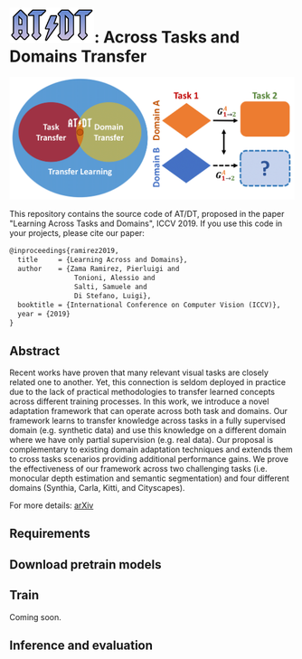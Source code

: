 # _![](images/logo.png)_: Across Tasks and Domains Transfer

<p align="center">
  <img src="images/teaser.png" width=750>
</p> 
                            
This repository contains the source code of AT/DT, proposed in the paper "Learning Across Tasks and Domains", ICCV 2019.
If you use this code in your projects, please cite our paper:

```
@inproceedings{ramirez2019,
  title     = {Learning Across and Domains},
  author    = {Zama Ramirez, Pierluigi and
                Tonioni, Alessio and
                Salti, Samuele and
                Di Stefano, Luigi},
  booktitle = {International Conference on Computer Vision (ICCV)},
  year = {2019}
}
```

## Abstract
Recent works have proven that many relevant visual tasks are closely related one to another.
Yet, this connection is seldom deployed in practice due to the lack of practical methodologies to transfer learned concepts across different training processes. In this work, we introduce a novel adaptation framework that can operate across both task and domains. Our framework learns to transfer knowledge across tasks in a fully supervised domain (e.g. synthetic data) and use this knowledge on a different domain where we have only partial supervision (e.g. real data). Our proposal is complementary to existing domain adaptation techniques and extends them to cross tasks scenarios providing additional performance gains. We prove the effectiveness of our framework across two challenging tasks (i.e. monocular depth estimation and semantic segmentation) and four different domains (Synthia, Carla, Kitti, and Cityscapes).  

For more details:
[arXiv](https://arxiv.org/abs/1904.04744)

## Requirements

## Download pretrain models

## Train 
Coming soon.

## Inference and evaluation
